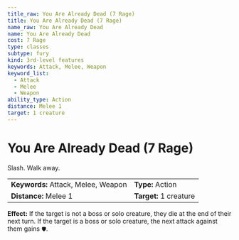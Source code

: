 ```yaml
---
title_raw: You Are Already Dead (7 Rage)
title: You Are Already Dead (7 Rage)
name_raw: You Are Already Dead
name: You Are Already Dead
cost: 7 Rage
type: classes
subtype: fury
kind: 3rd-level features
keywords: Attack, Melee, Weapon
keyword_list:
  - Attack
  - Melee
  - Weapon
ability_type: Action
distance: Melee 1
target: 1 creature
---
```


# You Are Already Dead (7 Rage)

Slash. Walk away.

|                                     |                        |
| :---------------------------------- | :--------------------- |
| **Keywords:** Attack, Melee, Weapon | **Type:** Action       |
| **Distance:** Melee 1               | **Target:** 1 creature |

**Effect:** If the target is not a boss or solo creature, they die at the end of their next turn. If the target is a boss or solo creature, the next attack against them gains `🛡`.
